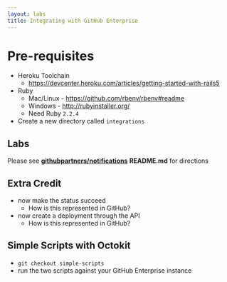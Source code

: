 ```yaml
---
layout: labs
title: Integrating with GitHub Enterprise
---
```


# Pre-requisites
- Heroku Toolchain
  - https://devcenter.heroku.com/articles/getting-started-with-rails5
- Ruby
  - Mac/Linux - https://github.com/rbenv/rbenv#readme
  - Windows - http://rubyinstaller.org/
  - Need Ruby `2.2.4`
- Create a new directory called `integrations`

## Labs

Please see [**githubpartners/notifications**](https://github.com/githubpartners/notifications) **README.md** for directions

## Extra Credit
- now make the status succeed
  - How is this represented in GitHub?
- now create a deployment through the API
  - How is this represented in GitHub?

## Simple Scripts with Octokit
- `git checkout simple-scripts`
- run the two scripts against your GitHub Enterprise instance
